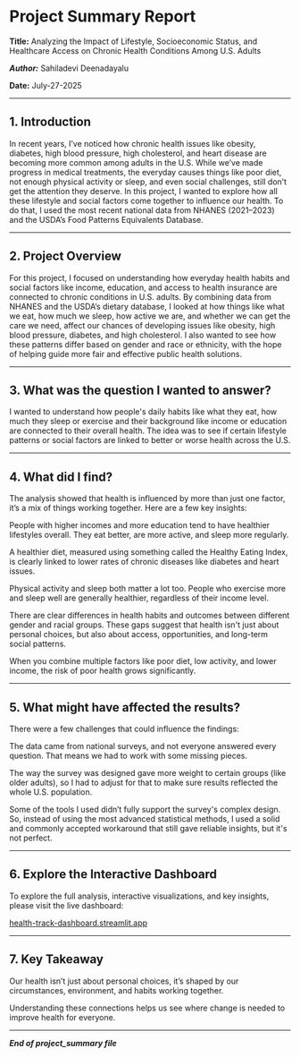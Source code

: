 # Project Summary Report

**Title:** Analyzing the Impact of Lifestyle, Socioeconomic Status, and Healthcare Access on Chronic Health Conditions Among U.S. Adults

***Author:*** Sahiladevi Deenadayalu

**Date:** July-27-2025

---

## 1. Introduction

In recent years, I’ve noticed how chronic health issues like obesity, diabetes, high blood pressure, high cholesterol, and heart disease are becoming more common among adults in the U.S. While we’ve made progress in medical treatments, the everyday causes things like poor diet, not enough physical activity or sleep, and even social challenges, still don’t get the attention they deserve. In this project, I wanted to explore how all these lifestyle and social factors come together to influence our health. To do that, I used the most recent national data from NHANES (2021–2023) and the USDA’s Food Patterns Equivalents Database.

---

## 2. Project Overview

For this project, I focused on understanding how everyday health habits and social factors like income, education, and access to health insurance are connected to chronic conditions in U.S. adults. By combining data from NHANES and the USDA’s dietary database, I looked at how things like what we eat, how much we sleep, how active we are, and whether we can get the care we need, affect our chances of developing issues like obesity, high blood pressure, diabetes, and high cholesterol. I also wanted to see how these patterns differ based on gender and race or ethnicity, with the hope of helping guide more fair and effective public health solutions.

---

## 3. What was the question I wanted to answer?

I wanted to understand how people's daily habits like what they eat, how much they sleep or exercise and their background like income or education are connected to their overall health. The idea was to see if certain lifestyle patterns or social factors are linked to better or worse health across the U.S.

---

## 4. What did I find?

The analysis showed that health is influenced by more than just one factor, it’s a mix of things working together. Here are a few key insights:

People with higher incomes and more education tend to have healthier lifestyles overall. They eat better, are more active, and sleep more regularly.

A healthier diet, measured using something called the Healthy Eating Index, is clearly linked to lower rates of chronic diseases like diabetes and heart issues.

Physical activity and sleep both matter a lot too. People who exercise more and sleep well are generally healthier, regardless of their income level.

There are clear differences in health habits and outcomes between different gender and racial groups. These gaps suggest that health isn't just about personal choices, but also about access, opportunities, and long-term social patterns.

When you combine multiple factors like poor diet, low activity, and lower income, the risk of poor health grows significantly.

---

## 5. What might have affected the results?

There were a few challenges that could influence the findings:

The data came from national surveys, and not everyone answered every question. That means we had to work with some missing pieces.

The way the survey was designed gave more weight to certain groups (like older adults), so I had to adjust for that to make sure results reflected the whole U.S. population.

Some of the tools I used didn’t fully support the survey's complex design. So, instead of using the most advanced statistical methods, I used a solid and commonly accepted workaround that still gave reliable insights, but it's not perfect.

---

## 6. Explore the Interactive Dashboard

To explore the full analysis, interactive visualizations, and key insights, please visit the live dashboard:

[health-track-dashboard.streamlit.app](https://health-track-dashboard.streamlit.app)

---

## 7. Key Takeaway

Our health isn’t just about personal choices, it’s shaped by our circumstances, environment, and habits working together.

Understanding these connections helps us see where change is needed to improve health for everyone.

---

***End of project_summary file***




